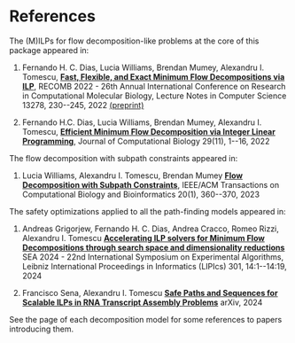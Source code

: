 #  References

The (M)ILPs for flow decomposition-like problems at the core of this package appeared in: 

1. Fernando H. C. Dias, Lucia Williams, Brendan Mumey, Alexandru I. Tomescu, 
[**Fast, Flexible, and Exact Minimum Flow Decompositions via ILP**](https://doi.org/10.1007/978-3-031-04749-7_14),
RECOMB 2022 - 26th Annual International Conference on Research in Computational Molecular Biology, Lecture Notes in Computer Science 13278, 230--245, 2022 [(preprint)](https://arxiv.org/abs/2201.10923)

2. Fernando H.C. Dias, Lucia Williams, Brendan Mumey, Alexandru I. Tomescu,
[**Efficient Minimum Flow Decomposition via Integer Linear Programming**](https://doi.org/10.1089/cmb.2022.0257),
Journal of Computational Biology 29(11), 1--16, 2022

The flow decomposition with subpath constraints appeared in:

1. Lucia Williams, Alexandru I. Tomescu, Brendan Mumey
[**Flow Decomposition with Subpath Constraints**](https://doi.org/10.1109/tcbb.2022.3147697),
IEEE/ACM Transactions on Computational Biology and Bioinformatics 20(1), 360--370, 2023

The safety optimizations applied to all the path-finding models appeared in:

1. Andreas Grigorjew, Fernando H. C. Dias, Andrea Cracco, Romeo Rizzi, Alexandru I. Tomescu
[**Accelerating ILP solvers for Minimum Flow Decompositions through search space and dimensionality reductions**](https://doi.org/10.4230/LIPIcs.SEA.2024.14)
SEA 2024 - 22nd International Symposium on Experimental Algorithms, Leibniz International Proceedings in Informatics (LIPIcs) 301, 14:1--14:19, 2024

2. Francisco Sena, Alexandru I. Tomescu
[**Safe Paths and Sequences for Scalable ILPs in RNA Transcript Assembly Problems**](https://arxiv.org/abs/2411.03871)
arXiv, 2024

See the page of each decomposition model for some references to papers introducing them.